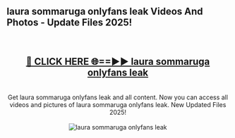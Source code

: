 <h2>laura sommaruga onlyfans leak Videos And Photos - Update Files 2025!</h2>
<br>
<div align="center">
<h2><a href="https://top-ai-tools.click/QrbHav" rel="nofollow">🔴 CLICK HERE 🌐==►► laura sommaruga onlyfans leak</a></h2>
<br>
Get laura sommaruga onlyfans leak and all content. Now you can access all videos and pictures of laura sommaruga onlyfans leak. New Updated Files 2025!
<br>
<br>
<a href="https://top-ai-tools.click/QrbHav" rel="nofollow" data-target="animated-image.originalLink"><img src="https://i.ibb.co.com/WyWwxjT/player-gif2.gif" alt="laura sommaruga onlyfans leak" style="max-width: 100%; display: inline-block;" data-target="animated-image.originalImage"></a>
</div>
<br>